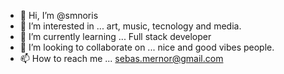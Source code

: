 - 👋 Hi, I’m @smnoris
- 👀 I’m interested in ... art, music, tecnology and media.
- 🌱 I’m currently learning ... Full stack developer
- 💞️ I’m looking to collaborate on ... nice and good vibes people.
- 📫 How to reach me ... sebas.mernor@gmail.com

<!---
smnoris/smnoris is a ✨ special ✨ repository because its `README.md` (this file) appears on your GitHub profile.
You can click the Preview link to take a look at your changes.
--->
